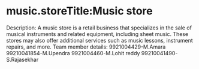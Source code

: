 # music.storeTitle:Music store
Description: A music store is a retail business that specializes in the sale of musical instruments and related equipment, including sheet music.
These stores may also offer additional services such as music lessons, instrument repairs, and more. 
Team member details:
9921004429-M.Amara
99210041854-M.Upendra
9921004460-M.Lohit reddy
99210041490-S.Rajasekhar

